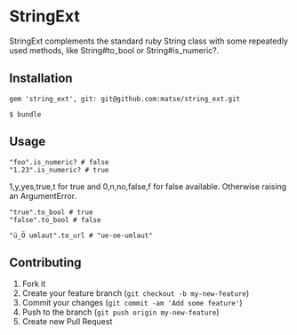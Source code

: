 # StringExt

StringExt complements the standard ruby String class with some repeatedly used methods, like String#to_bool or String#is_numeric?.

## Installation

    gem 'string_ext', git: git@github.com:matse/string_ext.git

    $ bundle

## Usage

    "foo".is_numeric? # false
    "1.23".is_numeric? # true

1,y,yes,true,t for true and 0,n,no,false,f for false available.
Otherwise raising an ArgumentError.

    "true".to_bool # true
    "false".to_bool # false

    "ü_Ö umlaut".to_url # "ue-oe-umlaut"

## Contributing

1. Fork it
2. Create your feature branch (`git checkout -b my-new-feature`)
3. Commit your changes (`git commit -am 'Add some feature'`)
4. Push to the branch (`git push origin my-new-feature`)
5. Create new Pull Request
